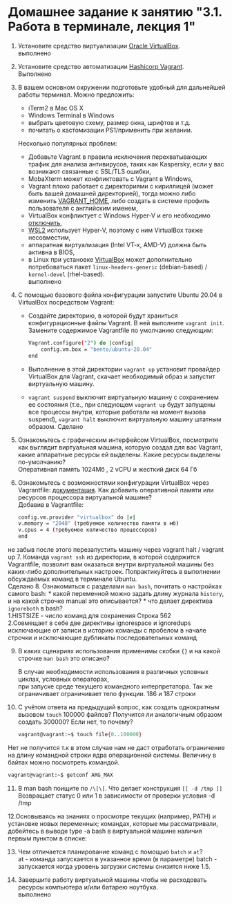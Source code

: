 # Домашнее задание к занятию "3.1. Работа в терминале, лекция 1"

1. Установите средство виртуализации [Oracle VirtualBox](https://www.virtualbox.org/).   
выполнено

2. Установите средство автоматизации [Hashicorp Vagrant](https://www.vagrantup.com/).  
Выполнено
3. В вашем основном окружении подготовьте удобный для дальнейшей работы терминал. Можно предложить:

	* iTerm2 в Mac OS X
	* Windows Terminal в Windows
	* выбрать цветовую схему, размер окна, шрифтов и т.д.
	* почитать о кастомизации PS1/применить при желании.

	Несколько популярных проблем:
    * Добавьте Vagrant в правила исключения перехватывающих трафик для анализа антивирусов, таких как Kaspersky, если у вас возникают связанные с SSL/TLS ошибки,
    * MobaXterm может конфликтовать с Vagrant в Windows,
    * Vagrant плохо работает с директориями с кириллицей (может быть вашей домашней директорией), тогда можно либо изменить [VAGRANT_HOME](https://www.vagrantup.com/docs/other/environmental-variables#vagrant_home), либо создать в системе профиль пользователя с английским именем,
    * VirtualBox конфликтует с Windows Hyper-V и его необходимо [отключить](https://www.vagrantup.com/docs/installation#windows-virtualbox-and-hyper-v),
    * [WSL2](https://docs.microsoft.com/ru-ru/windows/wsl/wsl2-faq#does-wsl-2-use-hyper-v-will-it-be-available-on-windows-10-home) использует Hyper-V, поэтому с ним VirtualBox также несовместим,
    * аппаратная виртуализация (Intel VT-x, AMD-V) должна быть активна в BIOS,
    * в Linux при установке [VirtualBox](https://www.virtualbox.org/wiki/Linux_Downloads) может дополнительно потребоваться пакет `linux-headers-generic` (debian-based) / `kernel-devel` (rhel-based).  
   выполнено
4. С помощью базового файла конфигурации запустите Ubuntu 20.04 в VirtualBox посредством Vagrant:

    * Создайте директорию, в которой будут храниться конфигурационные файлы Vagrant. В ней выполните `vagrant init`. Замените содержимое Vagrantfile по умолчанию следующим:

        ```bash
        Vagrant.configure("2") do |config|
            config.vm.box = "bento/ubuntu-20.04"
        end
        ```

    * Выполнение в этой директории `vagrant up` установит провайдер VirtualBox для Vagrant, скачает необходимый образ и запустит виртуальную машину.
    * `vagrant suspend` выключит виртуальную машину с сохранением ее состояния (т.е., при следующем `vagrant up` будут запущены все процессы внутри, которые работали на момент вызова suspend), `vagrant halt` выключит виртуальную машину штатным образом.
  Сделано
5. Ознакомьтесь с графическим интерфейсом VirtualBox, посмотрите как выглядит виртуальная машина, которую создал для вас Vagrant, какие аппаратные ресурсы ей выделены. Какие ресурсы выделены по-умолчанию?  
  Оперативная память 1024Мб , 2 vCPU и жесткий диск 64 Гб
6. Ознакомьтесь с возможностями конфигурации VirtualBox через Vagrantfile: [документация](https://www.vagrantup.com/docs/providers/virtualbox/configuration.html). Как добавить оперативной памяти или ресурсов процессора виртуальной машине?    
   Добавив в Vagrantfile:  
   ```bash
   config.vm.provider "virtualbox" do |v|
   v.memory = "2048" (требуемое количество памяти в мб)
   v.cpus = 4 (требуемое количество процессоров)
   end
не забыв после этого перезапустить машину через vagrant halt / vagrant up
7. Команда `vagrant ssh` из директории, в которой содержится Vagrantfile, позволит вам оказаться внутри виртуальной машины без каких-либо дополнительных настроек. Попрактикуйтесь в выполнении обсуждаемых команд в терминале Ubuntu.  
   Сделано
8. Ознакомиться с разделами `man bash`, почитать о настройках самого bash:
    * какой переменной можно задать длину журнала `history`, и на какой строчке manual это описывается?
    * что делает директива `ignoreboth` в bash?  
   1.HISTSIZE - число команд для сохранения Строка 562  
   2.Совмещает в себе две директивы ignorespace и ignoredups исключающие от записи  в историю команды с пробелом в начале строчки и исключающие дубликаты последовательных команд 
 
9. В каких сценариях использования применимы скобки `{}` и на какой строчке `man bash` это описано?  

   В случае необходимости использования в различных условных циклах, условных операторах,  
   при запуске среде текущего командного интерпретатора. Так же ограничивает ограничивает тело функции.
   186 и  187 строки
10. С учётом ответа на предыдущий вопрос, как создать однократным вызовом `touch` 100000 файлов? Получится ли аналогичным образом создать 300000? Если нет, то почему?  
    ```bash
    vagrant@vagrant:~$ touch file{0..100000}
    ```
   Нет не получится т.к в этом случае  нам не даст отработать ограничение на длину командной строки ядра операционной системы. 
Величину в байтах можно посмотреть командой.  
   ```bash
  vagrant@vagrant:~$ getconf ARG_MAX
   ```
11. В man bash поищите по `/\[\[`. Что делает конструкция `[[ -d /tmp ]]`  
Возвращает статус 0 или 1 в зависимости от проверки условия -d /tmp

12.Основываясь на знаниях о просмотре текущих (например, PATH) и установке новых переменных; командах, которые мы рассматривали, добейтесь в выводе type -a bash в виртуальной машине наличия первым пунктом в списке:

13. Чем отличается планирование команд с помощью `batch` и `at`?  
at - команда запускается в указанное время (в параметре)
batch - запускается когда уровень загрузки системы снизится ниже 1.5.

14. Завершите работу виртуальной машины чтобы не расходовать ресурсы компьютера и/или батарею ноутбука.  
выполнено